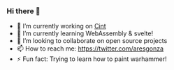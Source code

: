 ### Hi there 👋

- 🔭 I’m currently working on [Cint](https://github.com/Cint)
- 🌱 I’m currently learning WebAssembly & svelte!
- 👯 I’m looking to collaborate on open source projects
- 📫 How to reach me: https://twitter.com/aresgonza
- ⚡ Fun fact: Trying to learn how to paint warhammer!

